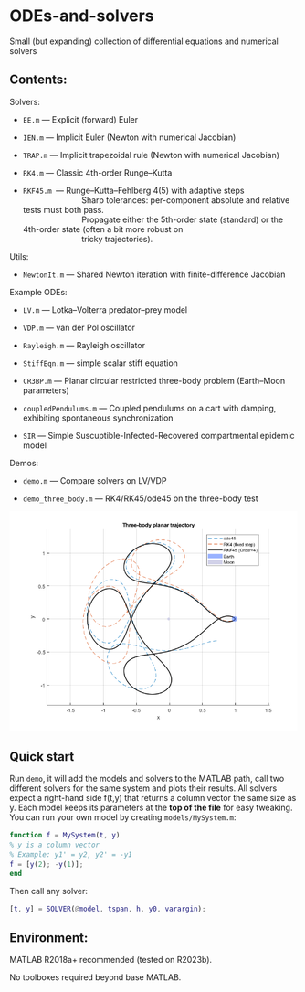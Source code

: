 # ODEs-and-solvers

Small (but expanding) collection of differential equations and numerical solvers

## Contents:
Solvers:

- `EE.m` — Explicit (forward) Euler

- `IEN.m` — Implicit Euler (Newton with numerical Jacobian)

- `TRAP.m` — Implicit trapezoidal rule (Newton with numerical Jacobian)

- `RK4.m` — Classic 4th-order Runge–Kutta

- `RKF45.m `— Runge–Kutta–Fehlberg 4(5) with adaptive steps <br />
$~~~~~~~~~~~~~~~~~~~~~~~~~$ Sharp tolerances: per-component absolute and relative tests must both pass. <br />
$~~~~~~~~~~~~~~~~~~~~~~~~~$ Propagate either the 5th-order state (standard) or the 4th-order state (often a bit more robust on <br />
$~~~~~~~~~~~~~~~~~~~~~~~~~$ tricky trajectories).

Utils:
  
- `NewtonIt.m` — Shared Newton iteration with finite-difference Jacobian

Example ODEs:

- `LV.m` — Lotka–Volterra predator–prey model

- `VDP.m` — van der Pol oscillator

- `Rayleigh.m` — Rayleigh oscillator

- `StiffEqn.m` — simple scalar stiff equation

- `CR3BP.m` — Planar circular restricted three-body problem (Earth–Moon parameters)

- `coupledPendulums.m` — Coupled pendulums on a cart with damping, exhibiting spontaneous synchronization

- `SIR` — Simple Suscuptible-Infected-Recovered compartmental epidemic model

Demos:

- `demo.m` — Compare solvers on LV/VDP

- `demo_three_body.m` — RK4/RK45/ode45 on the three-body test


![preview](docs/preview.png)


## Quick start

Run `demo`, it will add the models and solvers to the MATLAB path, call two different solvers for the same system and plots their results.
All solvers expect a right-hand side f(t,y) that returns a column vector the same size as y. Each model keeps its parameters at the **top of the file** for easy tweaking.
You can run your own model by creating `models/MySystem.m`:
```matlab
function f = MySystem(t, y)
% y is a column vector
% Example: y1' = y2, y2' = -y1
f = [y(2); -y(1)];
end
```

Then call any solver:
```matlab
[t, y] = SOLVER(@model, tspan, h, y0, varargin);
```



## Environment:

MATLAB R2018a+ recommended (tested on R2023b).

No toolboxes required beyond base MATLAB.

